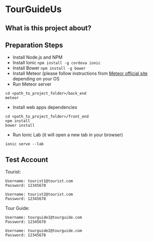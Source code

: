 # TourGuideUs

## What is this project about?

## Preparation Steps
- Install Node.js and NPM
- Install Ionic ``` npm install -g cordova ionic ```
- Install Bower ``` npm install -g bower ```
- Install Meteor (please follow instructions from [Meteor official site](https://www.meteor.com/install) depending on your OS
- Run Meteor server 
```
cd <path_to_project_folder>/back_end
meteor
```
- Install web apps dependencies
```
cd <path_to_project_folder>/front_end
npm install
bower install
```
- Run Ionic Lab (it will open a new tab in your browser)
```
ionic serve --lab
```

## Test Account
Tourist:
```
Username: tourist1@tourist.com
Password: 12345678

Username: tourist2@tourist.com
Password: 12345678
```

Tour Guide:
```
Username: tourguide1@tourguide.com
Password: 12345678

Username: tourguide2@tourguide.com
Password: 12345678
```
